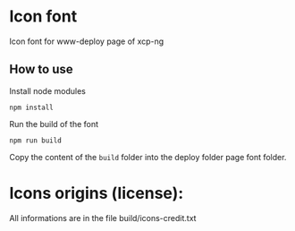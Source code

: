 # Icon font

Icon font for www-deploy page of xcp-ng

## How to use

Install node modules

```
npm install
```

Run the build of the font

```
npm run build
```

Copy the content of the `build` folder into the deploy folder page font folder.

# Icons origins (license):

All informations are in the file build/icons-credit.txt
